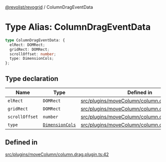 [@revolist/revogrid](README.md) / ColumnDragEventData

# Type Alias: ColumnDragEventData

```ts
type ColumnDragEventData: {
  elRect: DOMRect;
  gridRect: DOMRect;
  scrollOffset: number;
  type: DimensionCols;
};
```

## Type declaration

| Name | Type | Defined in |
| ------ | ------ | ------ |
| `elRect` | `DOMRect` | [src/plugins/moveColumn/column.drag.plugin.ts:43](https://github.com/revolist/revogrid/blob/73f8a5d0a8436a360d4f96a23968accd54f79b44/src/plugins/moveColumn/column.drag.plugin.ts#L43) |
| `gridRect` | `DOMRect` | [src/plugins/moveColumn/column.drag.plugin.ts:44](https://github.com/revolist/revogrid/blob/73f8a5d0a8436a360d4f96a23968accd54f79b44/src/plugins/moveColumn/column.drag.plugin.ts#L44) |
| `scrollOffset` | `number` | [src/plugins/moveColumn/column.drag.plugin.ts:45](https://github.com/revolist/revogrid/blob/73f8a5d0a8436a360d4f96a23968accd54f79b44/src/plugins/moveColumn/column.drag.plugin.ts#L45) |
| `type` | [`DimensionCols`](TypeAlias.DimensionCols.md) | [src/plugins/moveColumn/column.drag.plugin.ts:46](https://github.com/revolist/revogrid/blob/73f8a5d0a8436a360d4f96a23968accd54f79b44/src/plugins/moveColumn/column.drag.plugin.ts#L46) |

## Defined in

[src/plugins/moveColumn/column.drag.plugin.ts:42](https://github.com/revolist/revogrid/blob/73f8a5d0a8436a360d4f96a23968accd54f79b44/src/plugins/moveColumn/column.drag.plugin.ts#L42)
